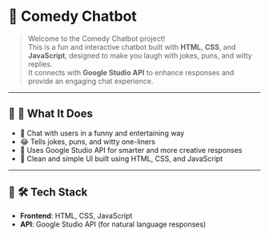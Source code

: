 # 🤖 **Comedy Chatbot**

> Welcome to the Comedy Chatbot project!  
> This is a fun and interactive chatbot built with **HTML**, **CSS**, and **JavaScript**, designed to make you laugh with jokes, puns, and witty replies.  
> It connects with **Google Studio API** to enhance responses and provide an engaging chat experience.

---

## 🏹 **🎯 What It Does**

- 💬 Chat with users in a funny and entertaining way  
- 😂 Tells jokes, puns, and witty one-liners  
- 🧠 Uses Google Studio API for smarter and more creative responses  
- 🎨 Clean and simple UI built using HTML, CSS, and JavaScript  

---

## 🧰 **🛠️ Tech Stack**

- **Frontend**: HTML, CSS, JavaScript  
- **API**: Google Studio API (for natural language responses)  
